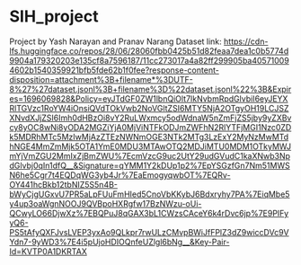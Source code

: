 # SIH_project
Project by Yash Narayan and Pranav Narang
Dataset link: https://cdn-lfs.huggingface.co/repos/28/06/28060fbb0425b51d82feaa7dea1c0b5774d9904a179320203e135cf8a7596187/11cc273017a4a82ff299905ba405710094602b1540359921bfb5fde62b1f0fee?response-content-disposition=attachment%3B+filename*%3DUTF-8%27%27dataset.jsonl%3B+filename%3D%22dataset.jsonl%22%3B&Expires=1696069828&Policy=eyJTdGF0ZW1lbnQiOlt7IkNvbmRpdGlvbiI6eyJEYXRlTGVzc1RoYW4iOnsiQVdTOkVwb2NoVGltZSI6MTY5NjA2OTgyOH19LCJSZXNvdXJjZSI6Imh0dHBzOi8vY2RuLWxmcy5odWdnaW5nZmFjZS5jby9yZXBvcy8yOC8wNi8yODA2MGZiYjA0MjViNTFkODJmZWFhN2RlYTFjMGI1Nzc0ZDk5MDRhMTc5MzIwMjAzZTEzNWNmOGE3NTk2MTg3LzExY2MyNzMwMTdhNGE4MmZmMjk5OTA1YmE0MDU3MTAwOTQ2MDJiMTU0MDM1OTkyMWJmYjVmZGU2MmIxZjBmZWU%7EcmVzcG9uc2UtY29udGVudC1kaXNwb3NpdGlvbj0qIn1dfQ__&Signature=qYMM1Y2kDUp1p2%7EpYSGzfGn7Nm51MWSN6he5Cgr7t4EQDqWG3yb4Jr%7EaEmogyqwbOT%7EQRv-OY441hcBkb12tbNIZ5S5n4B-bWyCjgUGxvU7PR5aLpFUuFmHIed5CnoVbKKybJ6Bdxryhy7PA%7EiqMbe5y4up3oaWgnNOOJ9QVBpoHXRgfw17BzNWzu-oUi-QCwyLO66DjwXz%7EBQPuJ8qGAX3bL1CWzsCAceY6k4rDvc6jp%7E9PIFyyQ6-PS5tAfyQXFJvsLVEP3yxAo9QLkpr7rwULzCMvpBWiJfFPlZ3dZ9wiccDVc9VYdn7-9yWD3%7E4i5pUjoHDIOQnfeUZlgl6bNg__&Key-Pair-Id=KVTP0A1DKRTAX
